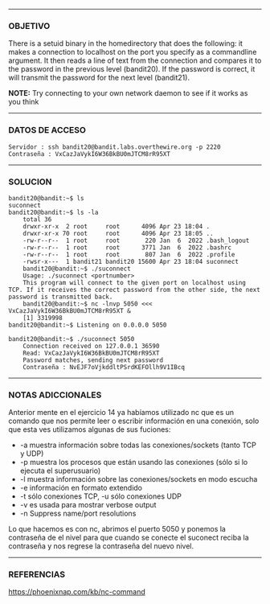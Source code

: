 ----
### OBJETIVO 

There is a setuid binary in the homedirectory that does the following: it makes a connection to localhost on the port you specify as a commandline argument. It then reads a line of text from the connection and compares it to the password in the previous level (bandit20). If the password is correct, it will transmit the password for the next level (bandit21).

**NOTE:** Try connecting to your own network daemon to see if it works as you think

---
### DATOS DE ACCESO
	Servidor : ssh bandit20@bandit.labs.overthewire.org -p 2220
	Contraseña : VxCazJaVykI6W36BkBU0mJTCM8rR95XT

---
### SOLUCION

	bandit20@bandit:~$ ls
	suconnect
	bandit20@bandit:~$ ls -la
		total 36
		drwxr-xr-x  2 root     root      4096 Apr 23 18:04 .
		drwxr-xr-x 70 root     root      4096 Apr 23 18:05 ..
		-rw-r--r--  1 root     root       220 Jan  6  2022 .bash_logout
		-rw-r--r--  1 root     root      3771 Jan  6  2022 .bashrc
		-rw-r--r--  1 root     root       807 Jan  6  2022 .profile
		-rwsr-x---  1 bandit21 bandit20 15600 Apr 23 18:04 suconnect
		bandit20@bandit:~$ ./suconnect
		Usage: ./suconnect <portnumber>
		This program will connect to the given port on localhost using TCP. If it receives the correct password from the other side, the next password is transmitted back.
		bandit20@bandit:~$ nc -lnvp 5050 <<< VxCazJaVykI6W36BkBU0mJTCM8rR95XT &
		[1] 3319998
	bandit20@bandit:~$ Listening on 0.0.0.0 5050
	
	bandit20@bandit:~$ ./suconnect 5050
		Connection received on 127.0.0.1 36590
		Read: VxCazJaVykI6W36BkBU0mJTCM8rR95XT
		Password matches, sending next password
		Contraseña : NvEJF7oVjkddltPSrdKEFOllh9V1IBcq
	
---
### NOTAS ADICCIONALES
Anterior mente en el ejercicio 14 ya habíamos utilizado nc que es un comando que nos permite leer o escribir información en una conexión, solo que esta ves utilizamos algunas de sus fuciones:

- -a muestra información sobre todas las conexiones/sockets (tanto TCP y UDP)
- -p muestra los procesos que están usando las conexiones (sólo si lo ejecuta el superusuario)
- -l muestra información sobre las conexiones/sockets en modo escucha
- -e información en formato extendido
- -t sólo conexiones TCP, -u sólo conexiones UDP
- -v es usada para mostrar verbose output
- -n Suppress name/port resolutions

Lo que hacemos es con nc, abrimos el puerto 5050 y ponemos la contraseña de el nivel para que cuando se conecte el suconect reciba la contraseña y nos regrese la contraseña del nuevo nivel.

---
### REFERENCIAS
https://phoenixnap.com/kb/nc-command